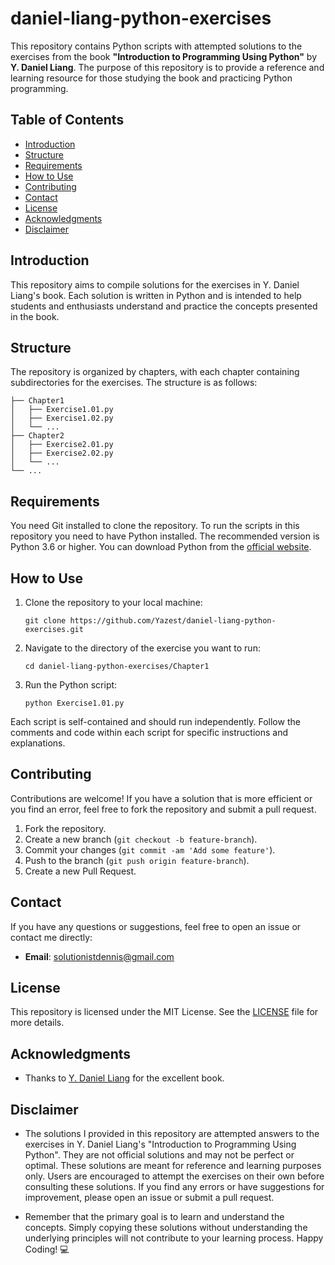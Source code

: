# daniel-liang-python-exercises

This repository contains Python scripts with attempted solutions to the exercises from the book **"Introduction to Programming Using Python"** by **Y. Daniel Liang**. The purpose of this repository is to provide a reference and learning resource for those studying the book and practicing Python programming.


## Table of Contents

- [Introduction](#introduction)
- [Structure](#structure)
- [Requirements](#requirements)
- [How to Use](#how-to-use)
- [Contributing](#contributing)
- [Contact](#contact)
- [License](#license)
- [Acknowledgments](#acknowledgments)
- [Disclaimer](#disclaimer)

## Introduction

This repository aims to compile solutions for the exercises in Y. Daniel Liang's book. Each solution is written in Python and is intended to help students and enthusiasts understand and practice the concepts presented in the book.

## Structure

The repository is organized by chapters, with each chapter containing subdirectories for the exercises. The structure is as follows:

    ├── Chapter1
    │   ├── Exercise1.01.py
    │   ├── Exercise1.02.py
    │   └── ...
    ├── Chapter2
    │   ├── Exercise2.01.py
    │   ├── Exercise2.02.py
    │   └── ...
    └── ...


## Requirements

You need Git installed to clone the repository. To run the scripts in this repository you need to have Python installed. The recommended version is Python 3.6 or higher. You can download Python from the [official website](https://www.python.org/downloads/).

## How to Use

1. Clone the repository to your local machine:

    ```
    git clone https://github.com/Yazest/daniel-liang-python-exercises.git
    ```

2. Navigate to the directory of the exercise you want to run:

    ```
    cd daniel-liang-python-exercises/Chapter1
    ```

3. Run the Python script:

    ```
    python Exercise1.01.py
    ```

Each script is self-contained and should run independently. Follow the comments and code within each script for specific instructions and explanations.

## Contributing

Contributions are welcome! If you have a solution that is more efficient or you find an error, feel free to fork the repository and submit a pull request.

1. Fork the repository.
2. Create a new branch (`git checkout -b feature-branch`).
3. Commit your changes (`git commit -am 'Add some feature'`).
4. Push to the branch (`git push origin feature-branch`).
5. Create a new Pull Request.

## Contact

If you have any questions or suggestions, feel free to open an issue or contact me directly:

- **Email**: [solutionistdennis@gmail.com](mailto:solutionistdennis@gmail.com)

## License

This repository is licensed under the MIT License. See the [LICENSE](LICENSE) file for more details.

## Acknowledgments

- Thanks to [Y. Daniel Liang](https://yongdanielliang.github.io/) for the excellent book.

## Disclaimer


- The solutions I provided in this repository are attempted answers to the exercises in Y. Daniel Liang's "Introduction to Programming Using Python". They are not official solutions and may not be perfect or optimal. These solutions are meant for reference and learning purposes only. Users are encouraged to attempt the exercises on their own before consulting these solutions. If you find any errors or have suggestions for improvement, please open an issue or submit a pull request.

- Remember that the primary goal is to learn and understand the concepts. Simply copying these solutions without understanding the underlying principles will not contribute to your learning process. Happy Coding! :computer:

